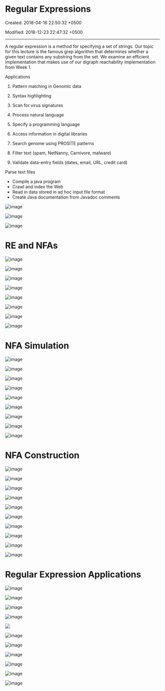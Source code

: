 # Regular Expressions

Created: 2018-04-16 22:50:32 +0500

Modified: 2018-12-23 22:47:32 +0500

---

A regular expression is a method for specifying a set of strings. Our topic for this lecture is the famous grep algorithm that determines whether a given text contains any substring from the set. We examine an efficient implementation that makes use of our digraph reachability implementation from Week 1.

Applications

1. Pattern matching in Genomic data

2. Syntax highlighting

3. Scan for virus signatures

4. Process natural language

5. Specify a programming language

6. Access information in digital libraries

7. Search genome using PROSITE patterns

8. Filter text (spam, NetNanny, Carnivore, malware)

9. Validate data-entry fields (dates, email, URL, credit card)

Parse text files

- Compile a java program
- Crawl and index the Web
- Read in data stored in ad hoc input file format
- Create Java documentation from Javadoc comments

![image](media/Regular-Expressions-image1.png)

![image](media/Regular-Expressions-image2.png)

![image](media/Regular-Expressions-image3.png)

# RE and NFAs

![image](media/Regular-Expressions-image4.png)

![image](media/Regular-Expressions-image5.png)

![image](media/Regular-Expressions-image6.png)

![image](media/Regular-Expressions-image7.png)

![image](media/Regular-Expressions-image8.png)

![image](media/Regular-Expressions-image9.png)

![image](media/Regular-Expressions-image10.png)

![image](media/Regular-Expressions-image11.png)

# NFA Simulation

![image](media/Regular-Expressions-image12.png)

![image](media/Regular-Expressions-image13.png)

![image](media/Regular-Expressions-image14.png)

![image](media/Regular-Expressions-image15.png)

![image](media/Regular-Expressions-image16.png)

![image](media/Regular-Expressions-image17.png)

![image](media/Regular-Expressions-image18.png)

![image](media/Regular-Expressions-image19.png)

![image](media/Regular-Expressions-image20.png)

# NFA Construction

![image](media/Regular-Expressions-image21.png)

![image](media/Regular-Expressions-image22.png)

![image](media/Regular-Expressions-image23.png)

![image](media/Regular-Expressions-image24.png)

![image](media/Regular-Expressions-image25.png)

![image](media/Regular-Expressions-image26.png)

![image](media/Regular-Expressions-image27.png)

![image](media/Regular-Expressions-image28.png)

![image](media/Regular-Expressions-image29.png)

![image](media/Regular-Expressions-image30.png)

# Regular Expression Applications

![image](media/Regular-Expressions-image31.png)

![image](media/Regular-Expressions-image32.png)

![image](media/Regular-Expressions-image33.png)

![image](media/Regular-Expressions-image34.png)

![](media/Regular-Expressions-image35.png)

![image](media/Regular-Expressions-image36.png)

![image](media/Regular-Expressions-image37.png)

![image](media/Regular-Expressions-image38.png)

![image](media/Regular-Expressions-image39.png)

![image](media/Regular-Expressions-image40.png)

![image](media/Regular-Expressions-image41.png)
